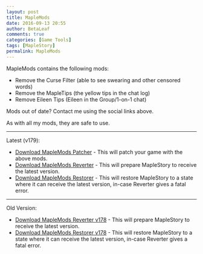 ```yaml
---
layout: post
title: MapleMods
date: 2016-09-13 20:55
author: BetaLeaf
comments: true
categories: [Game Tools]
tags: [MapleStory]
permalink: MapleMods
---
```


MapleMods contains the following mods:  
  
  - Remove the Curse Filter (able to see swearing and other censored words)  
  - Remove the MapleTips (the yellow tips in the chat log)  
  - Remove Eileen Tips (Eileen in the Group/1-on-1 chat)  

Mods out of date? Contact me using the social links above.

As with all my mods, they are safe to use.  

---  

Latest (v179):

  - [<i class="fa fa-download"></i> Download MapleMods Patcher](https://github.com/BetaLeaf/betaleaf.github.com/releases/download/3/MapleMods.Install.exe) - This will patch your game with the above mods.  
  - [<i class="fa fa-download"></i> Download MapleMods Reverter](https://github.com/BetaLeaf/betaleaf.github.com/releases/download/3/MapleMods.Revert.exe) - This will prepare MapleStory to receive the latest version.  
  - [<i class="fa fa-download"></i> Download MapleMods Restorer](https://github.com/BetaLeaf/betaleaf.github.com/releases/download/3/MapleMods.Restore.exe) - This will restore MapleStory to a state where it can receive the latest version, in-case Reverter gives a fatal error.  

---  

Old Version:

  - [<i class="fa fa-download"></i> Download MapleMods Reverter v178](https://github.com/BetaLeaf/betaleaf.github.com/releases/download/3/MapleMods.Revert.178.exe) - This will prepare MapleStory to receive the latest version. 
  - [<i class="fa fa-download"></i> Download MapleMods Restorer v178](https://github.com/BetaLeaf/betaleaf.github.com/releases/download/3/MapleMods.Restore.178.exe) - This will restore MapleStory to a state where it can receive the latest version, in-case Reverter gives a fatal error.  
